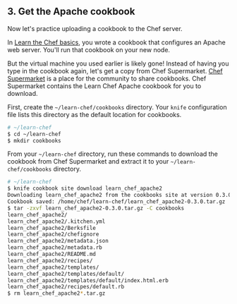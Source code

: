## 3. Get the Apache cookbook

Now let's practice uploading a cookbook to the Chef server.

In [Learn the Chef basics](/learn-the-basics/ubuntu/), you wrote a cookbook that configures an Apache web server. You'll run that cookbook on your new node.

But the virtual machine you used earlier is likely gone! Instead of having you type in the cookbook again, let's get a copy from Chef Supermarket. [Chef Supermarket](https://supermarket.chef.io/) is a place for the community to share cookbooks. Chef Supermarket contains the Learn Chef Apache cookbook for you to download.

First, create the <code class="file-path">~/learn-chef/cookbooks</code> directory. Your `knife` configuration file lists this directory as the default location for cookbooks.

```bash
# ~/learn-chef
$ cd ~/learn-chef
$ mkdir cookbooks
```

From your <code class="file-path">~/learn-chef</code> directory, run these commands to download the cookbook from Chef Supermarket and extract it to your <code class="file-path">~/learn-chef/cookbooks</code> directory.

```bash
# ~/learn-chef
$ knife cookbook site download learn_chef_apache2
Downloading learn_chef_apache2 from the cookbooks site at version 0.3.0 to /home/chef/learn-chef/learn_chef_apache2-0.3.0.tar.gz
Cookbook saved: /home/chef/learn-chef/learn_chef_apache2-0.3.0.tar.gz
$ tar -zxvf learn_chef_apache2-0.3.0.tar.gz -C cookbooks
learn_chef_apache2/
learn_chef_apache2/.kitchen.yml
learn_chef_apache2/Berksfile
learn_chef_apache2/chefignore
learn_chef_apache2/metadata.json
learn_chef_apache2/metadata.rb
learn_chef_apache2/README.md
learn_chef_apache2/recipes/
learn_chef_apache2/templates/
learn_chef_apache2/templates/default/
learn_chef_apache2/templates/default/index.html.erb
learn_chef_apache2/recipes/default.rb
$ rm learn_chef_apache2*.tar.gz
```
